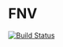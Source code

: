 # FNV

[![Build Status](https://github.com/ancapdev/FNV.jl/workflows/CI/badge.svg)](https://github.com/ancapdev/FNV.jl/actions)
